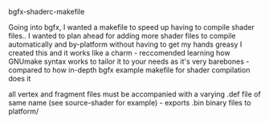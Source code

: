 bgfx-shaderc-makefile

Going into bgfx, I wanted a makefile to speed up having to compile shader files.. 
I wanted to plan ahead for adding more shader files to compile automatically and by-platform without having to get my hands greasy 
I created this and it works like a charm - reccomended learning how GNUmake syntax works to tailor it to your needs as it's very barebones - compared to how in-depth bgfx example makefile for shader compilation does it

all vertex and fragment files must be accompanied with a varying .def file of same name (see source-shader for example) - exports .bin binary files to platform/
